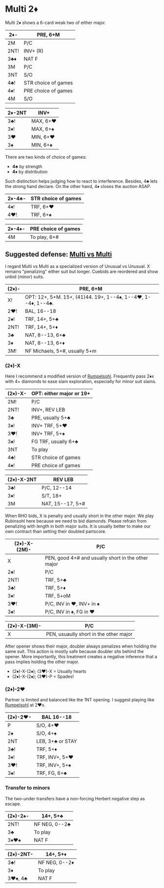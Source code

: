 # Multi 2♦

Multi 2♦ shows a 6-card weak two of either major.

| 2♦-  | PRE, 6+M |
|------|----------|
| 2M   | P/C
| 2NT! | INV+ (R)
| 3♣♦  | NAT F
| 3M   | P/C
| 3NT  | S/O
| 4♣!  | STR choice of games
| 4♦!  | PRE choice of games
| 4M   | S/O

| 2♦-2NT | INV+ |
|--------|------|
| 3♣!    | MAX, 6+♥
| 3♦!    | MAX, 6+♠
| 3♥     | MIN, 6+♥
| 3♠     | MIN, 6+♠

There are two kinds of choice of games:

- **4♣** by strength
- **4♦** by distribution

Such distinction helps judging how to react to interference.  Besides, 4♣ lets
the strong hand declare.  On the other hand, 4♦ closes the auction ASAP.

| 2♦-4♣- | STR choice of games |
|--------|---------------------|
| 4♦!    | TRF, 6+♥            |
| 4♥!    | TRF, 6+♠            |

| 2♦-4♦- | PRE choice of games |
|--------|---------------------|
| 4M     | To play, 6+#        |

## Suggested defense: [Multi vs Multi](https://chrisryall.net/bridge/multi-v-multi-2d.htm)

I regard Multi vs Multi as a specialized version of Unusual vs Unusual.  X
remains "penalizing" either suit but longer.  Cuebids are reordered and show
unbid (minor) suits.

| (2♦)- | PRE, 6+M |
|-------|----------|
| X!    | OPT: 12+, 5+M.  15+, (41)44.  19+, 1--4♠, 1--4♥, 1--4♦, 1--4♣.
| 2♥!   | BAL, 16--18
| 2♠!   | TRF, 14+, 5+♣
| 2NT!  | TRF, 14+, 5+♦
| 3♣    | NAT, 8--13, 6+♣
| 3♦    | NAT, 8--13, 6+♦
| 3M!   | NF Michaels, 5+#, usually 5+m

### (2♦)-X

Here I recommend a modified version of [Rumpelsohl](Rubinsohl.md#rumpelsohl).
Frequently pass 2♦x with 4+ diamonds to ease slam exploration, especially for
minor suit slams.

| (2♦)-X- | OPT: either major or 19+ |
|---------|--------------------------|
| 2M!     | P/C
| 2NT!    | INV+, REV LEB
| 3♣      | PRE, usually 5+♣
| 3♦!     | INV+ TRF, 5+♥
| 3♥!     | INV+ TRF, 5+♠
| 3♠!     | FG TRF, usually 6+♣
| 3NT     | To play
| 4♣!     | STR choice of games
| 4♦!     | PRE choice of games

| (2♦)-X-2NT | REV LEB |
|------------|---------|
| 3♣!        | P/C, 12--14
| 3♦!        | S/T, 18+
| 3M         | NAT, 15--17, 5+#

When RHO bids, X is penalty and usually short in the other major.  We play
Rubinsohl here because we need to bid diamonds.  Please refrain from penalizing
with length in both major suits.  It is usually better to make our own contract
than setting their doubled partscore.

| (2♦)-X-(2M)- | P/C |
|--------------|-----|
| X            | PEN, good 4+# and usually short in the other major
| 2♠!          | P/C
| 2NT!         | TRF, 5+♣
| 3♣!          | TRF, 5+♦
| 3♦!          | TRF, 5+oM
| 3♥!          | P/C, INV in ♥, INV+ in ♠
| 3♠!          | P/C, INV in ♠, FG in ♥

| (2♦)-X-(3M)- | P/C |
|--------------|-----|
| X            | PEN, usuaully short in the other major

After opener shows their major, doubler always penalizes when holding the same
suit.  This action is mostly safe because doubler sits behind the opener.  More
importantly, this treatment creates a negative inference that a pass implies
holding the other major.

- (2♦)-X-(2♠); (3♥)-X = Usually hearts
- (2♦)-X-(2♠); (3♥)-P = Spades!

### (2♦)-2♥

Partner is limited and balanced like the 1NT opening.  I suggest playing like
[Rumpelsohl](Rubinsohl.md#rumpelsohl) at 2♥x.

| (2♦)-2♥- | BAL 16--18 |
|----------|------------|
| P        | S/O, 4+♥
| 2♠       | S/O, 4+♠
| 2NT      | LEB, 3+♣ or STAY
| 3♣!      | TRF, 5+♦
| 3♦!      | TRF, INV+, 5+♥
| 3♥!      | TRF, INV+, 5+♠
| 3♠!      | TRF, FG, 6+♣

### Transfer to minors

The two-under transfers have a non-forcing Herbert negative step as escape.

| (2♦)-2♠- | 14+, 5+♣ |
|----------|----------|
| 2NT!     | NF NEG, 0--2♣
| 3♣       | To play
| 3♦♥♠     | NAT F

| (2♦)-2NT- | 14+, 5+♦ |
|-----------|----------|
| 3♣!       | NF NEG, 0--2♦
| 3♦        | To play
| 3♥♠, 4♣   | NAT F
